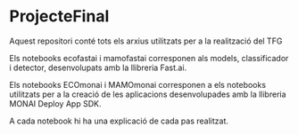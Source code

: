 # ProjecteFinal
Aquest repositori conté tots els arxius utilitzats per a la realització del TFG

Els notebooks ecofastai i mamofastai corresponen als models, classificador i detector, desenvolupats amb la llibreria Fast.ai. 

Els notebooks ECOmonai i MAMOmonai corresponen a els notebooks utilitzats per a la creació de les aplicacions desenvolupades amb la llibreria MONAI Deploy App SDK. 

A cada notebook hi ha una explicació de cada pas realitzat. 

